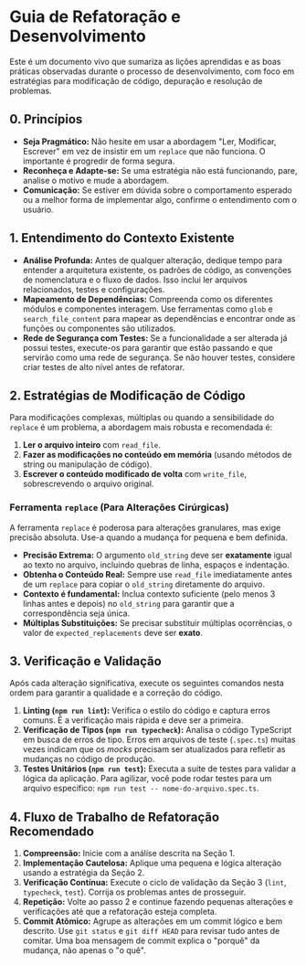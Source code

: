# Guia de Refatoração e Desenvolvimento

Este é um documento vivo que sumariza as lições aprendidas e as boas práticas observadas durante o processo de desenvolvimento, com foco em estratégias para modificação de código, depuração e resolução de problemas.

## 0. Princípios

*   **Seja Pragmático:** Não hesite em usar a abordagem "Ler, Modificar, Escrever" em vez de insistir em um `replace` que não funciona. O importante é progredir de forma segura.
*   **Reconheça e Adapte-se:** Se uma estratégia não está funcionando, pare, analise o motivo e mude a abordagem.
*   **Comunicação:** Se estiver em dúvida sobre o comportamento esperado ou a melhor forma de implementar algo, confirme o entendimento com o usuário.

## 1. Entendimento do Contexto Existente

*   **Análise Profunda:** Antes de qualquer alteração, dedique tempo para entender a arquitetura existente, os padrões de código, as convenções de nomenclatura e o fluxo de dados. Isso inclui ler arquivos relacionados, testes e configurações.
*   **Mapeamento de Dependências:** Compreenda como os diferentes módulos e componentes interagem. Use ferramentas como `glob` e `search_file_content` para mapear as dependências e encontrar onde as funções ou componentes são utilizados.
*   **Rede de Segurança com Testes:** Se a funcionalidade a ser alterada já possui testes, execute-os para garantir que estão passando e que servirão como uma rede de segurança. Se não houver testes, considere criar testes de alto nível antes de refatorar.

## 2. Estratégias de Modificação de Código

Para modificações complexas, múltiplas ou quando a sensibilidade do `replace` é um problema, a abordagem mais robusta e recomendada é:

1.  **Ler o arquivo inteiro** com `read_file`.
2.  **Fazer as modificações no conteúdo em memória** (usando métodos de string ou manipulação de código).
3.  **Escrever o conteúdo modificado de volta** com `write_file`, sobrescrevendo o arquivo original.

### Ferramenta `replace` (Para Alterações Cirúrgicas)

A ferramenta `replace` é poderosa para alterações granulares, mas exige precisão absoluta. Use-a quando a mudança for pequena e bem definida.

*   **Precisão Extrema:** O argumento `old_string` deve ser **exatamente** igual ao texto no arquivo, incluindo quebras de linha, espaços e indentação.
*   **Obtenha o Conteúdo Real:** Sempre use `read_file` imediatamente antes de um `replace` para copiar o `old_string` diretamente do arquivo.
*   **Contexto é fundamental:** Inclua contexto suficiente (pelo menos 3 linhas antes e depois) no `old_string` para garantir que a correspondência seja única.
*   **Múltiplas Substituições:** Se precisar substituir múltiplas ocorrências, o valor de `expected_replacements` deve ser **exato**.

## 3. Verificação e Validação

Após cada alteração significativa, execute os seguintes comandos nesta ordem para garantir a qualidade e a correção do código.

1.  **Linting (`npm run lint`):** Verifica o estilo do código e captura erros comuns. É a verificação mais rápida e deve ser a primeira.
2.  **Verificação de Tipos (`npm run typecheck`):** Analisa o código TypeScript em busca de erros de tipo. Erros em arquivos de teste (`.spec.ts`) muitas vezes indicam que os *mocks* precisam ser atualizados para refletir as mudanças no código de produção.
3.  **Testes Unitários (`npm run test`):** Executa a suíte de testes para validar a lógica da aplicação. Para agilizar, você pode rodar testes para um arquivo específico: `npm run test -- nome-do-arquivo.spec.ts`.

## 4. Fluxo de Trabalho de Refatoração Recomendado

1.  **Compreensão:** Inicie com a análise descrita na Seção 1.
2.  **Implementação Cautelosa:** Aplique uma pequena e lógica alteração usando a estratégia da Seção 2.
3.  **Verificação Contínua:** Execute o ciclo de validação da Seção 3 (`lint`, `typecheck`, `test`). Corrija os problemas antes de prosseguir.
4.  **Repetição:** Volte ao passo 2 e continue fazendo pequenas alterações e verificações até que a refatoração esteja completa.
5.  **Commit Atômico:** Agrupe as alterações em um commit lógico e bem descrito. Use `git status` e `git diff HEAD` para revisar tudo antes de comitar. Uma boa mensagem de commit explica o "porquê" da mudança, não apenas o "o quê".